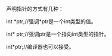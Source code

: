 声明指针的方式有几种：

int \*ptr;//强调\*ptr是一个int类型的值。

int\* ptr;//强调ptr是一个指向int类型的指针。

int\*ptr;//编译器也可以接受。


